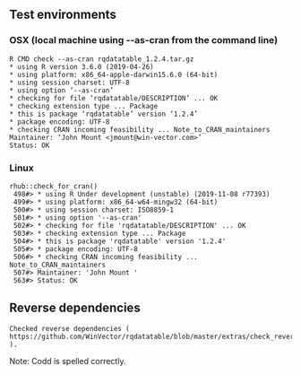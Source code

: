 


## Test environments

###  OSX (local machine using --as-cran from the command line)

    R CMD check --as-cran rqdatatable_1.2.4.tar.gz
    * using R version 3.6.0 (2019-04-26)
    * using platform: x86_64-apple-darwin15.6.0 (64-bit)
    * using session charset: UTF-8
    * using option ‘--as-cran’
    * checking for file ‘rqdatatable/DESCRIPTION’ ... OK
    * checking extension type ... Package
    * this is package ‘rqdatatable’ version ‘1.2.4’
    * package encoding: UTF-8
    * checking CRAN incoming feasibility ... Note_to_CRAN_maintainers
    Maintainer: ‘John Mount <jmount@win-vector.com>’
    Status: OK


### Linux

    rhub::check_for_cran()
     498#> * using R Under development (unstable) (2019-11-08 r77393)
     499#> * using platform: x86_64-w64-mingw32 (64-bit)
     500#> * using session charset: ISO8859-1
     501#> * using option '--as-cran'
     502#> * checking for file 'rqdatatable/DESCRIPTION' ... OK
     503#> * checking extension type ... Package
     504#> * this is package 'rqdatatable' version '1.2.4'
     505#> * package encoding: UTF-8
     506#> * checking CRAN incoming feasibility ... Note_to_CRAN_maintainers
     507#> Maintainer: 'John Mount '
     563#> Status: OK
 
## Reverse dependencies

    Checked reverse dependencies ( https://github.com/WinVector/rqdatatable/blob/master/extras/check_reverse_dependencies.md ).


Note: Codd is spelled correctly.

